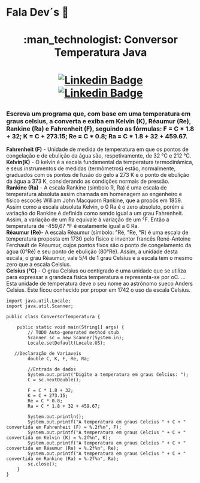 # Fala Dev´s  :vulcan_salute:
 

<h1 align="center"> 
	:man_technologist: Conversor Temperatura Java   
<h1 align="center"> 
	
[![Linkedin Badge](https://img.shields.io/badge/Java-ED8B00?style=for-the-badge&logo=java&logoColor=white&link=https://www.w3schools.com/java/default.asp)](https://www.w3schools.com/java/default.asp)  
[![Linkedin Badge](https://img.shields.io/badge/LinkedIn-0077B5?style=for-the-badge&logo=linkedin&logoColor=white&link=https://www.linkedin.com/in/prasempreweb/)](https://www.linkedin.com/in/prasempreweb/)
	

### Escreva um programa que, com base em uma temperatura em graus celsius, a converta e exiba em Kelvin (K), Réaumur (Re), Rankine (Ra) e Fahrenheit (F), seguindo as fórmulas: F = C * 1.8 + 32; K = C + 273.15; Re = C * 0.8; Ra = C * 1.8 + 32 + 459.67.  

**Fahrenheit (F)** - Unidade de medida de temperatura em que os pontos de congelação e de ebulição da água são, respetivamente, de 32 °C e 212 °C.  
**Kelvin(K)** - O kelvin é a escala fundamental da temperatura termodinâmica, e seus instrumentos de medidas (termômetros) estão, normalmente, graduados com os pontos de fusão do gelo a 273 K e o ponto de ebulição da água a 373 K, considerando as condições normais de pressão.  
**Rankine (Ra)** - A escala Rankine (símbolo R, Ra) é uma escala de temperatura absoluta assim chamada em homenagem ao engenheiro e físico escocês William John Macquorn Rankine, que a propôs em 1859. Assim como a escala absoluta Kelvin, o 0 Ra é o zero absoluto, porém a variação do Rankine é definida como sendo igual a um grau Fahrenheit. Assim, a variação de um Ra equivale à variação de um °F. Então a temperatura de -459,67 °F é exatamente igual a 0 Ra.  
**Réaumur (Re)**- A escala Réaumur (símbolo: °Ré, °Re, °R) é uma escala de temperatura proposta em 1730 pelo físico e inventor francês René-Antoine Ferchault de Réaumur, cujos pontos fixos são o ponto de congelamento da água (0°Ré) e seu ponto de ebulição (80°Ré). Assim, a unidade desta escala, o grau Réaumur, vale 5/4 de 1 grau Celsius e a escala tem o mesmo zero que a escala Celsius.   
**Celsius (°C)** - O grau Celsius ou centígrado é uma unidade que se utiliza para expressar a grandeza física temperatura e representa-se por oC. ... Esta unidade de temperatura deve o seu nome ao astrónomo sueco Anders Celsius. Este ficou conhecido por propor em 1742 o uso da escala Celsius.   



```
import java.util.Locale;
import java.util.Scanner;

public class ConversorTemperatura {

	public static void main(String[] args) {
		// TODO Auto-generated method stub		
		Scanner sc = new Scanner(System.in);
		Locale.setDefault(Locale.US);  
    
   //Declaração de Variaveis
		double C, K, F, Re, Ra;  
    
		//Entrada de dados  
		System.out.print("Digite a temperatura em graus Celcius: ");
		C = sc.nextDouble();	
    
		F = C * 1.8 + 32;
		K = C + 273.15;
		Re = C * 0.8;
		Ra = C * 1.8 + 32 + 459.67;  
    
		System.out.println();  
		System.out.printf("A temperatura em graus Celcius " + C + " convertida em Fahrenheit (F) = %.2f%n", F);
		System.out.printf("A temperatura em graus Celcius " + C + " convertida em Kelvin (K) = %.2f%n", K);
		System.out.printf("A temperatura em graus Celcius " + C + " convertida em Réaumur (Re) = %.2f%n", Re);
		System.out.printf("A temperatura em graus Celcius " + C + " convertida em Rankine (Ra) = %.2f%n", Ra);
		sc.close();	
	}
}
```
